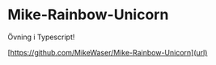 # Mike-Rainbow-Unicorn

Övning i Typescript!

[https://github.com/MikeWaser/Mike-Rainbow-Unicorn](url)
